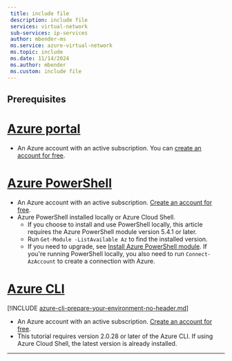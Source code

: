 ```yaml
---
 title: include file
 description: include file
 services: virtual-network
 sub-services: ip-services
 author: mbender-ms
 ms.service: azure-virtual-network
 ms.topic: include
 ms.date: 11/14/2024
 ms.author: mbender
 ms.custom: include file
---
```


## Prerequisites

# [Azure portal](#tab/azureportal)

- An Azure account with an active subscription. You can [create an account for free](https://azure.microsoft.com/pricing/purchase-options/azure-account?cid=msft_learn).

# [Azure PowerShell](#tab/azurepowershell)

- An Azure account with an active subscription. [Create an account for free](https://azure.microsoft.com/pricing/purchase-options/azure-account?cid=msft_learn).
- Azure PowerShell installed locally or Azure Cloud Shell.
    - If you choose to install and use PowerShell locally, this article requires the Azure PowerShell module version 5.4.1 or later. 
    - Run `Get-Module -ListAvailable Az` to find the installed version. 
    - If you need to upgrade, see [Install Azure PowerShell module](/powershell/azure/install-azure-powershell). If you're running PowerShell locally, you also need to run `Connect-AzAccount` to create a connection with Azure.

# [Azure CLI](#tab/azurecli)

[!INCLUDE [azure-cli-prepare-your-environment-no-header.md](~/reusable-content/azure-cli/azure-cli-prepare-your-environment-no-header.md)]

- An Azure account with an active subscription. [Create an account for free](https://azure.microsoft.com/pricing/purchase-options/azure-account?cid=msft_learn).
- This tutorial requires version 2.0.28 or later of the Azure CLI. If using Azure Cloud Shell, the latest version is already installed.

---